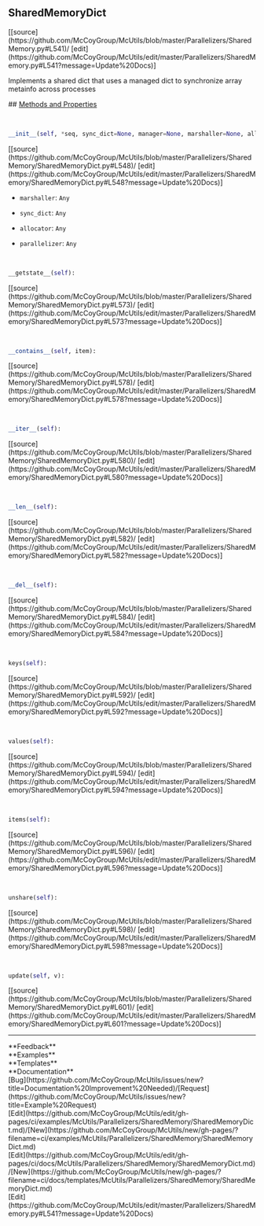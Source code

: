 ## <a id="McUtils.Parallelizers.SharedMemory.SharedMemoryDict">SharedMemoryDict</a> 

<div class="docs-source-link" markdown="1">
[[source](https://github.com/McCoyGroup/McUtils/blob/master/Parallelizers/SharedMemory.py#L541)/
[edit](https://github.com/McCoyGroup/McUtils/edit/master/Parallelizers/SharedMemory.py#L541?message=Update%20Docs)]
</div>

Implements a shared dict that uses
a managed dict to synchronize array metainfo
across processes







<div class="collapsible-section">
 <div class="collapsible-section collapsible-section-header" markdown="1">
## <a class="collapse-link" data-toggle="collapse" href="#methods" markdown="1"> Methods and Properties</a> <a class="float-right" data-toggle="collapse" href="#methods"><i class="fa fa-chevron-down"></i></a>
 </div>
 <div class="collapsible-section collapsible-section-body collapse show" id="methods" markdown="1">
 
<a id="McUtils.Parallelizers.SharedMemory.SharedMemoryDict.__init__" class="docs-object-method">&nbsp;</a> 
```python
__init__(self, *seq, sync_dict=None, manager=None, marshaller=None, allocator=None, parallelizer=None): 
```
<div class="docs-source-link" markdown="1">
[[source](https://github.com/McCoyGroup/McUtils/blob/master/Parallelizers/SharedMemory/SharedMemoryDict.py#L548)/
[edit](https://github.com/McCoyGroup/McUtils/edit/master/Parallelizers/SharedMemory/SharedMemoryDict.py#L548?message=Update%20Docs)]
</div>

  - `marshaller`: `Any`
    > 
  - `sync_dict`: `Any`
    > 
  - `allocator`: `Any`
    > 
  - `parallelizer`: `Any`
    >


<a id="McUtils.Parallelizers.SharedMemory.SharedMemoryDict.__getstate__" class="docs-object-method">&nbsp;</a> 
```python
__getstate__(self): 
```
<div class="docs-source-link" markdown="1">
[[source](https://github.com/McCoyGroup/McUtils/blob/master/Parallelizers/SharedMemory/SharedMemoryDict.py#L573)/
[edit](https://github.com/McCoyGroup/McUtils/edit/master/Parallelizers/SharedMemory/SharedMemoryDict.py#L573?message=Update%20Docs)]
</div>


<a id="McUtils.Parallelizers.SharedMemory.SharedMemoryDict.__contains__" class="docs-object-method">&nbsp;</a> 
```python
__contains__(self, item): 
```
<div class="docs-source-link" markdown="1">
[[source](https://github.com/McCoyGroup/McUtils/blob/master/Parallelizers/SharedMemory/SharedMemoryDict.py#L578)/
[edit](https://github.com/McCoyGroup/McUtils/edit/master/Parallelizers/SharedMemory/SharedMemoryDict.py#L578?message=Update%20Docs)]
</div>


<a id="McUtils.Parallelizers.SharedMemory.SharedMemoryDict.__iter__" class="docs-object-method">&nbsp;</a> 
```python
__iter__(self): 
```
<div class="docs-source-link" markdown="1">
[[source](https://github.com/McCoyGroup/McUtils/blob/master/Parallelizers/SharedMemory/SharedMemoryDict.py#L580)/
[edit](https://github.com/McCoyGroup/McUtils/edit/master/Parallelizers/SharedMemory/SharedMemoryDict.py#L580?message=Update%20Docs)]
</div>


<a id="McUtils.Parallelizers.SharedMemory.SharedMemoryDict.__len__" class="docs-object-method">&nbsp;</a> 
```python
__len__(self): 
```
<div class="docs-source-link" markdown="1">
[[source](https://github.com/McCoyGroup/McUtils/blob/master/Parallelizers/SharedMemory/SharedMemoryDict.py#L582)/
[edit](https://github.com/McCoyGroup/McUtils/edit/master/Parallelizers/SharedMemory/SharedMemoryDict.py#L582?message=Update%20Docs)]
</div>


<a id="McUtils.Parallelizers.SharedMemory.SharedMemoryDict.__del__" class="docs-object-method">&nbsp;</a> 
```python
__del__(self): 
```
<div class="docs-source-link" markdown="1">
[[source](https://github.com/McCoyGroup/McUtils/blob/master/Parallelizers/SharedMemory/SharedMemoryDict.py#L584)/
[edit](https://github.com/McCoyGroup/McUtils/edit/master/Parallelizers/SharedMemory/SharedMemoryDict.py#L584?message=Update%20Docs)]
</div>


<a id="McUtils.Parallelizers.SharedMemory.SharedMemoryDict.keys" class="docs-object-method">&nbsp;</a> 
```python
keys(self): 
```
<div class="docs-source-link" markdown="1">
[[source](https://github.com/McCoyGroup/McUtils/blob/master/Parallelizers/SharedMemory/SharedMemoryDict.py#L592)/
[edit](https://github.com/McCoyGroup/McUtils/edit/master/Parallelizers/SharedMemory/SharedMemoryDict.py#L592?message=Update%20Docs)]
</div>


<a id="McUtils.Parallelizers.SharedMemory.SharedMemoryDict.values" class="docs-object-method">&nbsp;</a> 
```python
values(self): 
```
<div class="docs-source-link" markdown="1">
[[source](https://github.com/McCoyGroup/McUtils/blob/master/Parallelizers/SharedMemory/SharedMemoryDict.py#L594)/
[edit](https://github.com/McCoyGroup/McUtils/edit/master/Parallelizers/SharedMemory/SharedMemoryDict.py#L594?message=Update%20Docs)]
</div>


<a id="McUtils.Parallelizers.SharedMemory.SharedMemoryDict.items" class="docs-object-method">&nbsp;</a> 
```python
items(self): 
```
<div class="docs-source-link" markdown="1">
[[source](https://github.com/McCoyGroup/McUtils/blob/master/Parallelizers/SharedMemory/SharedMemoryDict.py#L596)/
[edit](https://github.com/McCoyGroup/McUtils/edit/master/Parallelizers/SharedMemory/SharedMemoryDict.py#L596?message=Update%20Docs)]
</div>


<a id="McUtils.Parallelizers.SharedMemory.SharedMemoryDict.unshare" class="docs-object-method">&nbsp;</a> 
```python
unshare(self): 
```
<div class="docs-source-link" markdown="1">
[[source](https://github.com/McCoyGroup/McUtils/blob/master/Parallelizers/SharedMemory/SharedMemoryDict.py#L598)/
[edit](https://github.com/McCoyGroup/McUtils/edit/master/Parallelizers/SharedMemory/SharedMemoryDict.py#L598?message=Update%20Docs)]
</div>


<a id="McUtils.Parallelizers.SharedMemory.SharedMemoryDict.update" class="docs-object-method">&nbsp;</a> 
```python
update(self, v): 
```
<div class="docs-source-link" markdown="1">
[[source](https://github.com/McCoyGroup/McUtils/blob/master/Parallelizers/SharedMemory/SharedMemoryDict.py#L601)/
[edit](https://github.com/McCoyGroup/McUtils/edit/master/Parallelizers/SharedMemory/SharedMemoryDict.py#L601?message=Update%20Docs)]
</div>
 </div>
</div>












---


<div markdown="1" class="text-secondary">
<div class="container">
  <div class="row">
   <div class="col" markdown="1">
**Feedback**   
</div>
   <div class="col" markdown="1">
**Examples**   
</div>
   <div class="col" markdown="1">
**Templates**   
</div>
   <div class="col" markdown="1">
**Documentation**   
</div>
   <div class="col" markdown="1">
   
</div>
   <div class="col" markdown="1">
   
</div>
   <div class="col" markdown="1">
   
</div>
</div>
  <div class="row">
   <div class="col" markdown="1">
[Bug](https://github.com/McCoyGroup/McUtils/issues/new?title=Documentation%20Improvement%20Needed)/[Request](https://github.com/McCoyGroup/McUtils/issues/new?title=Example%20Request)   
</div>
   <div class="col" markdown="1">
[Edit](https://github.com/McCoyGroup/McUtils/edit/gh-pages/ci/examples/McUtils/Parallelizers/SharedMemory/SharedMemoryDict.md)/[New](https://github.com/McCoyGroup/McUtils/new/gh-pages/?filename=ci/examples/McUtils/Parallelizers/SharedMemory/SharedMemoryDict.md)   
</div>
   <div class="col" markdown="1">
[Edit](https://github.com/McCoyGroup/McUtils/edit/gh-pages/ci/docs/McUtils/Parallelizers/SharedMemory/SharedMemoryDict.md)/[New](https://github.com/McCoyGroup/McUtils/new/gh-pages/?filename=ci/docs/templates/McUtils/Parallelizers/SharedMemory/SharedMemoryDict.md)   
</div>
   <div class="col" markdown="1">
[Edit](https://github.com/McCoyGroup/McUtils/edit/master/Parallelizers/SharedMemory.py#L541?message=Update%20Docs)   
</div>
   <div class="col" markdown="1">
   
</div>
   <div class="col" markdown="1">
   
</div>
   <div class="col" markdown="1">
   
</div>
</div>
</div>
</div>